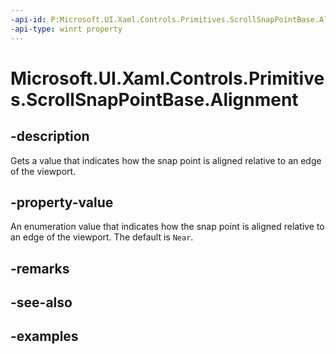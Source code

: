 ```yaml
---
-api-id: P:Microsoft.UI.Xaml.Controls.Primitives.ScrollSnapPointBase.Alignment
-api-type: winrt property
---
```


# Microsoft.UI.Xaml.Controls.Primitives.ScrollSnapPointBase.Alignment

<!--
public Microsoft.UI.Xaml.Controls.Primitives.ScrollSnapPointsAlignment Alignment { get; }
-->

## -description

Gets a value that indicates how the snap point is aligned relative to an edge of the viewport.

## -property-value

An enumeration value that indicates how the snap point is aligned relative to an edge of the viewport. The default is `Near`.

## -remarks

## -see-also

## -examples

